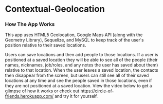 # Contextual-Geolocation

### How The App Works

This app uses HTML5 Geolocation, Google Maps API (along with the Geometry Library), Sequelize, and MySQL to keep track of the user's position relative to their saved locations. 

Users can save locations and then add people to those locations. If a user is positioned at a saved location they will be able to see all of the people (their names, nicknames, job/roles, and any notes the user has saved about them) relative to that location. When the user leaves a saved location, the contacts then disappear from the screen, but users can still see all of their saved locations at any time and see the people saved in those locations, even if they are not positioned at a saved location. View the video below to get a glimpse of how it works or check out https://circle-of-friends.herokuapp.com/ and try it for yourself. 

